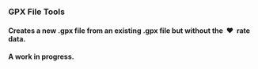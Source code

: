 ﻿### GPX File Tools

#### Creates a new .gpx file from an existing .gpx file but without the  :heart:  rate data.

#### A work in progress.
